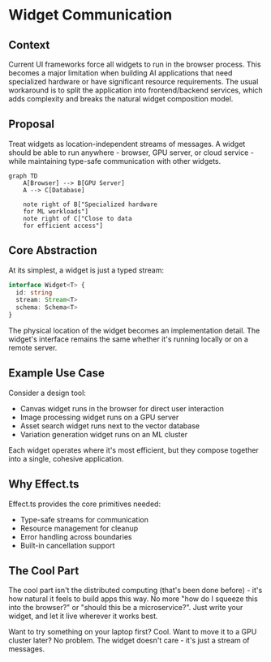 # Widget Communication

## Context
Current UI frameworks force all widgets to run in the browser process. This becomes a major limitation when building AI applications that need specialized hardware or have significant resource requirements. The usual workaround is to split the application into frontend/backend services, which adds complexity and breaks the natural widget composition model.

## Proposal
Treat widgets as location-independent streams of messages. A widget should be able to run anywhere - browser, GPU server, or cloud service - while maintaining type-safe communication with other widgets.

```mermaid
graph TD
    A[Browser] --> B[GPU Server]
    A --> C[Database]
    
    note right of B["Specialized hardware
    for ML workloads"]
    note right of C["Close to data
    for efficient access"]
```

## Core Abstraction
At its simplest, a widget is just a typed stream:

```typescript
interface Widget<T> {
  id: string
  stream: Stream<T>
  schema: Schema<T>
}
```

The physical location of the widget becomes an implementation detail. The widget's interface remains the same whether it's running locally or on a remote server.

## Example Use Case
Consider a design tool:
- Canvas widget runs in the browser for direct user interaction
- Image processing widget runs on a GPU server
- Asset search widget runs next to the vector database
- Variation generation widget runs on an ML cluster

Each widget operates where it's most efficient, but they compose together into a single, cohesive application.

## Why Effect.ts
Effect.ts provides the core primitives needed:
- Type-safe streams for communication
- Resource management for cleanup
- Error handling across boundaries
- Built-in cancellation support

## The Cool Part
The cool part isn't the distributed computing (that's been done before) - it's how natural it feels to build apps this way. No more "how do I squeeze this into the browser?" or "should this be a microservice?". Just write your widget, and let it live wherever it works best.

Want to try something on your laptop first? Cool. Want to move it to a GPU cluster later? No problem. The widget doesn't care - it's just a stream of messages.